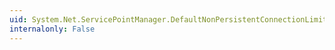 ```yaml
---
uid: System.Net.ServicePointManager.DefaultNonPersistentConnectionLimit
internalonly: False
---
```

